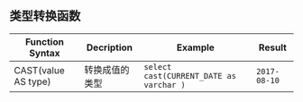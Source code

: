## 类型转换函数

| Function Syntax     | Decription | Example                                  | Result           |
| ------------------- | ---------- | ---------------------------------------- | ---------------- |
| CAST(value AS type) | 转换成值的类型    | ```select cast(CURRENT_DATE as varchar )``` | ```2017-08-10``` |

